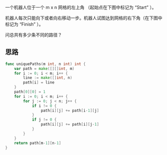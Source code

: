 一个机器人位于一个 m x n 网格的左上角 （起始点在下图中标记为 “Start” ）。

机器人每次只能向下或者向右移动一步。机器人试图达到网格的右下角（在下图中标记为 “Finish” ）。

问总共有多少条不同的路径？

## 思路
```go
func uniquePaths(m int, n int) int {
	var path = make([][]int, m)
	for i := 0; i < m; i++ {
		line := make([]int, n)
		path[i] = line
	}
	path[0][0] = 1
	for i := 0; i < m; i++ {
		for j := 0; j < n; j++ {
			if i != 0 {
				path[i][j] += path[i-1][j]
			}
			if j != 0 {
				path[i][j] += path[i][j-1]
			}
		}
	}
	return path[m-1][n-1]
}
```